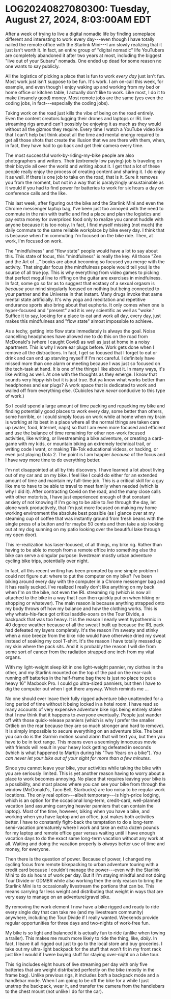 # LOG20240827080300: Tuesday, August 27, 2024, 8:03:00AM EDT

After a week of trying to live a digital nomadic life by finding someplace different and interesting to work every day---even though I have totally nailed the remote office with the Starlink Mini---I am slowly realizing that it just isn't worth it. In fact, an entire group of "digital nomadic" life YouTubers are completely abandoned it after two years at most, including the biggest "live out of your Subaru" nomads. One ended up dead for some reason no one wants to say publicly.

All the logistics of picking a place that is fun to work *every day* just isn't fun. Most work just isn't suppose to be fun. It's work. I am on-call this week, for example, and even though I enjoy waking up and working from my bed or home office or kitchen table, I actually don't like to work. Like most, I do it to make (insanely good) money. Most remote jobs are the same (yes even the coding jobs, in fact---especially the coding jobs).

Taking work on the road just kills the vibe of being on the road entirely. Even the content creators lugging their drones and laptops or IRL live streaming rigs around can't possibly be enjoying it as much as they would without all the gizmos they require. Every time I watch a YouTube video like that I can't help but think about all the time and mental energy required to get all those shots that create the illusion that we are there with them, when, in fact, they have had to go back and get their camera every time.

The most successful work-by-riding-my-bike people are also photographers and writers. Their (extremely low paying) job *is* traveling on their bicycle all over the world and writing about it.
I get that a lot of these people really enjoy the process of creating content and sharing it. I do enjoy it as well. If there is one job to take on the road, that is it. Sure it removes you from the moment, but not in a way that is paralyzingly unsustainable as it would if you had to find power for batteries to work for six hours a day on conference calls and the like.

This last week, after figuring out the bike and the Starlink Mini and even the Chrome messenger laptop bag, I've been just too annoyed with the need to commute in the rain with traffic and find a place and plan the logistics and pay extra money for overpriced food only to realize you cannot huddle with anyone because it is too noisy. In fact, I find myself missing (not much) the daily commute to the same reliable workplace by bike every day. I think that is because when I'm commuting I'm focused on the bike ride. Then, at work, I'm focused on work.

The "mindfulness" and "flow state" people would have a lot to say about this. This state of focus, this "mindfulness" is really the key. All those "Zen and the Art of ..." books are about becoming so focused you merge with the activity. That singular focus (the mindfulness people would tell you) is the source of all true joy. This is why everything from video games to picking that perfect mogul line to riffing on the guitar are exercises in mindfulness. In fact, some go so far as to suggest that ecstasy of a sexual orgasm is *because* your mind singularly focused on nothing but being connected to your partner and the Universe in that instant. Many drugs invoke that same mental state artificially. It's why yoga and meditation and repetitive endurance sports also bring about that euphoria. It only comes when one is hyper-focused and "present" and it is very scientific as well as "woke." Suffice it to say, looking for a place to eat and work all day, every day, just makes this mindfulness and "flow state" almost impossible to achieve.

As a techy, getting into flow state immediately is always the goal. Noise cancelling headphones have allowed me to do this on the road from McDonald's (where I caught Covid) as well as just at home in a noisy apartment. This is why I wore ear plugs before. Work gets done when I remove all the distractions. In fact, I get so focused that I forget to eat or drink and can end up starving myself if I'm not careful. I definitely have missed more than one alarm or meeting because I was just so focused on the tech-task at hand. It is one of the things I like about it. In many ways, it's like writing as well. At one with the thoughts as they emerge. I know that sounds very hippy-ish but it is just true. But ya know what works better than headphones and ear plugs? A work space that is dedicated to work and walled off from everything else. (Cubicles have *never* conducive to this type of work.)

So I could spend a large amount of time packing and repacking my bike and finding potentially good places to work every day, some better than others, some horrible, or I could simply focus on work while at home when my brain is working at its best in a place where all the normal things are taken care up (water, food, Internet, naps) so that I am even more focused and efficient and use the balance of time remaining for other non-work focused activities, like writing, or livestreaming a bike adventure, or creating a card-game with my kids, or mountain biking an extremely technical trail, or writing code I want, or making Tik-Tok educational videos, or hacking, or even just playing Dota 2. The point is I am happier *because* of the focus and I have *way* more time to do everything better.

I'm not disappointed at all by this discovery. I have learned a lot about living out of my car and on my bike. I feel like I could do either for an extended amount of time and maintain my full-time job. This is a critical skill for a guy like me to have to be able to travel to meet family when needed (which is why I did it). After contracting Covid on the road, and the many close calls with other motorists, I have just experienced enough of that constant anxiety of not knowing if I'm going to be able to *live* through the day, let alone work productively, that I'm just more focused on making my home working environment the absolute best possible (as I glance over at my steaming cup of coffee that was instantly ground from fresh beans with the single press of a button and for maybe 50 cents and then take a sip looking out at my dog sunning on my patio looking over the beautiful lake through my open door).

This re-realization has laser-focused, of all things, my bike rig. Rather than having to be able to morph from a remote office into something else the bike can serve a singular purpose: livestream mostly urban adventure cycling bike trips, potentially over night.

In fact, all this recent writing has been prompted by one simple problem I could not figure out: where to put the computer on my bike? I've been biking around every day with the computer in a Chrome messenger bag and it has really sucked. I've realized I really don't like anything on my back when I'm on the bike, not even the IRL streaming rig (which is now all attached to the bike in a way that I can then quickly put on when hiking or shopping or whatever). The main reason is because anything strapped onto my body throws off how my balance and how the clothing works. This is why whats-his-face got critical saddle-soars on the Tour Divide, a backpack that was too heavy. It is the reason I nearly went hypothermic in 40 degree weather because of all the sweat I built up because the IRL pack had defeated my layers completely. It's the reason I'm sweaty and stinky when a nice breeze from the bike ride would have otherwise dried my sweat instead of soaking my cool T-shirt. It's the reason I have totally messed up my skin where the pack sits. And it is probably the reason I will die from some sort of cancer from the radiation strapped one inch from my vital organs.

With my light-weight sleep kit in one light-weight pannier, my clothes in the other, and my Starlink mounted on the top of the pad on the rear-rack running off batteries in the half-frame bag there is just no place to put a heavy 16" Macbook Pro. I could go ultra-sized panniers, but then I have to dig the computer out when I get there anyway. Which reminds me ...

No one should ever leave their fully rigged adventure bike unattended for a long period of time without it being locked in a hotel room. I have read so many accounts of very expensive adventure bike rigs being entirely stolen that I now think that it happens to *everyone* eventually. People just wander off with those quick-release panniers (which is why I prefer the smaller Ortlieb on the rear because they are so much stronger and hard to remove). It is simply impossible to secure everything on an adventure bike. The best you can do is the Garmin motion sound alarm that will text you, but then you have to be in text range. This means even a seemingly innocuous movie with friends will result in your heavy lock getting defeated in seconds (which is what happened to Martijn during his "Two Years on a bike"). *You can never let your bike out of your sight for more than a few minutes.*

Since you cannot leave your bike, your activities while taking the bike with you are seriously limited. This is yet another reason having to worry about a place to work becomes annoying. No place that requires leaving your bike is a possibility, and most places where you can see your bike from through the window (McDonald's, Taco Bell, Starbucks) are too noisy to be regular work locations. The only real option---albeit temporary---is high-price lodging, which is an option for the occasional long-term, credit-card, well-planned vacation (and assuming carrying heavier panniers that can contain the laptop). Most of the time, however, biking when you have a bike, and working when you have laptop and an office, just makes both activities better. I have to constantly fight-back the temptation to do a long-term semi-vacation prematurely where I work and take an extra dozen pounds for my laptop and remote office gear versus waiting until I have enough vacation days to do the exact same long-term vacation without any work at all. Waiting and doing the vacation properly is *always* better use of time and money, for everyone.

Then there is the question of power. Because of power, I changed my cycling focus from remote bikepacking to urban adventure touring with a credit card because I couldn't manage the power---even with the Starlink Mini to do six hours of work per day. But if I'm staying mindful and not doing Tour Divide or GDMBR while also working then the only reason to bring the Starlink Mini is to occasionally livestream the portions that can be. This means carrying far less weight and distributing that weight in ways that are very easy to manage on an adventure/gravel bike.

By removing the work element I now have a bike rigged and ready to ride every single day that can take me (and my livestream community) anywhere, including the Tour Divide if I really wanted. Weekends provide regular opportunities for three days and two-nights of work-free fun.

My bike is so light and balanced it is actually fun to ride (unlike when towing a trailer). This makes me much more likely to ride the thing, like, *daily*. In fact, I leave it all rigged out just to go to the local store and buy groceries. I take out my ultra-light backpack for the stuff that won't fit in my front rack just like I would if I were buying stuff for staying over-night on a bike tour.

This rig includes eight hours of live streaming per day with only five batteries that are weight distributed perfectly on the bike (mostly in the frame bag). Unlike previous rigs, it includes *both* a backpack mode and a handlebar mode. When I am going to be off the bike for a while I just unstrap the backpack, wear it, and transfer the camera from the handlebars to the chest mount (not unlike I do for the car).
